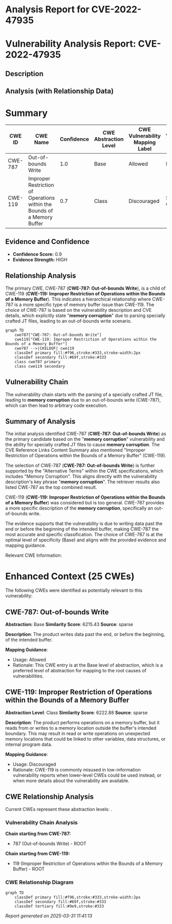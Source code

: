 # Analysis Report for CVE-2022-47935

# Vulnerability Analysis Report: CVE-2022-47935

## Description



## Analysis (with Relationship Data)

# Summary
| CWE ID | CWE Name | Confidence | CWE Abstraction Level | CWE Vulnerability Mapping Label | CWE-Vulnerability Mapping Notes |
|---|---|---|---|---|---|
| CWE-787 | Out-of-bounds Write | 1.0 | Base | Allowed | Primary CWE |
| CWE-119 | Improper Restriction of Operations within the Bounds of a Memory Buffer | 0.7 | Class | Discouraged | Secondary Candidate |

## Evidence and Confidence

*   **Confidence Score:** 0.9
*   **Evidence Strength:** HIGH

## Relationship Analysis
The primary CWE, CWE-787 (**CWE-787: Out-of-bounds Write**), is a child of CWE-119 (**CWE-119: Improper Restriction of Operations within the Bounds of a Memory Buffer**). This indicates a hierarchical relationship where CWE-787 is a more specific type of memory buffer issue than CWE-119. The choice of CWE-787 is based on the vulnerability description and CVE details, which explicitly state "**memory corruption**" due to parsing specially crafted JT files, leading to an out-of-bounds write scenario.
```mermaid
graph TD
    cwe787["CWE-787: Out-of-bounds Write"]
    cwe119["CWE-119: Improper Restriction of Operations within the Bounds of a Memory Buffer"]
    cwe787 -->|CHILDOF| cwe119
    classDef primary fill:#f96,stroke:#333,stroke-width:2px
    classDef secondary fill:#69f,stroke:#333
    class cwe787 primary
    class cwe119 secondary
```

## Vulnerability Chain
The vulnerability chain starts with the parsing of a specially crafted JT file, leading to **memory corruption** due to an out-of-bounds write (CWE-787), which can then lead to arbitrary code execution.

## Summary of Analysis
The initial analysis identified CWE-787 (**CWE-787: Out-of-bounds Write**) as the primary candidate based on the "**memory corruption**" vulnerability and the ability for specially crafted JT files to cause **memory corruption**. The CVE Reference Links Content Summary also mentioned "Improper Restriction of Operations within the Bounds of a Memory Buffer" (CWE-119).

The selection of CWE-787 (**CWE-787: Out-of-bounds Write**) is further supported by the "Alternative Terms" within the CWE specifications, which includes "Memory Corruption". This aligns directly with the vulnerability description's key phrase "**memory corruption**". The retriever results also listed CWE-787 as the top combined result.

CWE-119 (**CWE-119: Improper Restriction of Operations within the Bounds of a Memory Buffer**) was considered but is too general. CWE-787 provides a more specific description of the **memory corruption**, specifically an out-of-bounds write.

The evidence supports that the vulnerability is due to writing data past the end or before the beginning of the intended buffer, making CWE-787 the most accurate and specific classification. The choice of CWE-787 is at the optimal level of specificity (Base) and aligns with the provided evidence and mapping guidance.

Relevant CWE Information:
# Enhanced Context (25 CWEs)
The following CWEs were identified as potentially relevant to this vulnerability:

## CWE-787: Out-of-bounds Write
**Abstraction:** Base
**Similarity Score**: 6215.43
**Source**: sparse

**Description**:
The product writes data past the end, or before the beginning, of the intended buffer.

**Mapping Guidance**:
- Usage: Allowed
- Rationale: This CWE entry is at the Base level of abstraction, which is a preferred level of abstraction for mapping to the root causes of vulnerabilities.

## CWE-119: Improper Restriction of Operations within the Bounds of a Memory Buffer
**Abstraction Level**: Class
**Similarity Score**: 6222.88
**Source**: sparse

**Description**:
The product performs operations on a memory buffer, but it reads from or writes to a memory location outside the buffer's intended boundary. This may result in read or write operations on unexpected memory locations that could be linked to other variables, data structures, or internal program data.

**Mapping Guidance**:
- Usage: Discouraged
- Rationale: CWE-119 is commonly misused in low-information vulnerability reports when lower-level CWEs could be used instead, or when more details about the vulnerability are available.


## CWE Relationship Analysis

Current CWEs represent these abstraction levels: .


### Vulnerability Chain Analysis

**Chain starting from CWE-787:**
- 787 (Out-of-bounds Write) - ROOT


**Chain starting from CWE-119:**
- 119 (Improper Restriction of Operations within the Bounds of a Memory Buffer) - ROOT



### CWE Relationship Diagram

```mermaid
graph TD
    classDef primary fill:#f96,stroke:#333,stroke-width:2px
    classDef secondary fill:#69f,stroke:#333
    classDef tertiary fill:#9e9,stroke:#333
```



*Report generated on 2025-03-31 11:41:13*
